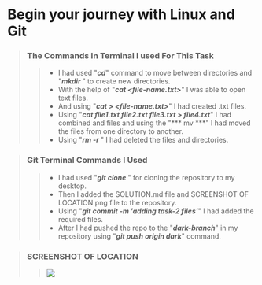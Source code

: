 # Begin your journey with Linux and Git
> ### The Commands In Terminal I used For This Task
> 
>
>> - I had used "***cd***" command to move between directories     and "***mkdir <directory-name>***" to create new directories.
>> - With the help of "***cat <file-name.txt>***" I was able to open text files.
>> - And using "***cat > <file-name.txt>***" I had created .txt files.
>> - Using "***cat file1.txt file2.txt file3.txt > file4.txt***" I had combined and files and using the "*** mv <path of directory the file is in> <path of the directory the file should br moved> ***" I had moved the files from one directory to another.
>> - Using "***rm -r <name of directory or file>***" I had deleted the files and directories.

> ### Git Terminal Commands I Used
>
>> - I had used "***git clone <link of the repo>***" for cloning the repository to my desktop.
>> - Then I added the SOLUTION.md file and SCREENSHOT OF LOCATION.png file to the repository.
>> - Using "***git commit -m 'adding task-2 files'***" I had added the required files.
>> - After I had pushed the repo to the "***dark-branch***" in my repository using "***git push origin dark***" command.

> ### SCREENSHOT OF LOCATION
>
>> ![](SCREENSHOT%20OF%20LOCATION.png)

